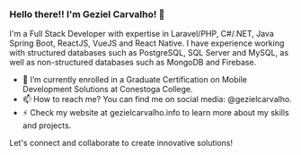 ### Hello there!! I'm Geziel Carvalho! 👋

I'm a Full Stack Developer with expertise in Laravel/PHP,  C#/.NET, Java Spring Boot, ReactJS, VueJS and React Native. I have experience working with structured databases such as PostgreSQL, SQL Server and MySQL, as well as non-structured databases such as MongoDB and Firebase.

- 🔭 I’m currently enrolled in a Graduate Certification on Mobile Development Solutions at Conestoga College.
- 📫 How to reach me? You can find me on social media: @gezielcarvalho.
- ⚡ Check my website at gezielcarvalho.info to learn more about my skills and projects.

Let's connect and collaborate to create innovative solutions!

